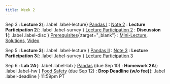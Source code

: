 ```yaml
---
title: Week 2
---
```



Sep 3
: **Lecture 2**{: .label .label-lecture} [Pandas I](lecture/lec02)
    : [Note 2](https://ds100.org/course-notes/pandas_1/pandas_1.html)
: **Lecture Participation 2**{: .label .label-survey } [Lecture Participation 2](https://app.sli.do/event/rz2UjFTFGifjJrwTeN4cao/embed/polls/334f8f5c-f8c2-42af-b2bf-490701b208d7)
: **Discussion 1**{: .label .label-disc } [Prerequisites](https://drive.google.com/file/d/1Z3U5wugtK6dubeWCPKWlM8A8ZCQAI65i/view?usp=sharing){:target="_blank"}
    : [Mini-Lecture](https://youtu.be/qXR-x19KT5w?si=rFeg-ZMmwieZQkml), [Solutions](https://drive.google.com/file/d/19SP9QZ8TGWlPGSaoA5mIeHFwhwlsi8Sg/view?usp=sharing), [Video](https://youtu.be/x86xeSyS_8A)

Sep 5
: **Lecture 3**{: .label .label-lecture } [Pandas II](lecture/lec03)
    : [Note 3](https://ds100.org/course-notes/pandas_2/pandas_2.html)
: **Lecture Participation 3**{: .label .label-survey } [Lecture Participation 3](https://app.sli.do/event/caWSoD5WpVfambbzQEvc8F/embed/polls/d9c9ffa8-d7f1-4ab9-9293-80f2154b2fc2)


Sep 6
: **Lab 2A**{: .label .label-lab } [Pandas](https://data100.datahub.berkeley.edu/hub/user-redirect/git-pull?repo=https%3A%2F%2Fgithub.com%2FDS-100%2Ffa24-student&urlpath=lab%2Ftree%2Ffa24-student%2Flab%2Flab02%2Flab02A.ipynb&branch=main) (due Sep 10)
: **Homework 2A**{: .label .label-hw } [Food Safety](https://data100.datahub.berkeley.edu/hub/user-redirect/git-pull?repo=https%3A%2F%2Fgithub.com%2FDS-100%2Ffa24-student&urlpath=lab%2Ftree%2Ffa24-student%2Fhw%2Fhw02A%2Fhw02A.ipynb&branch=main) (due Sep 12)
: **Drop Deadline (w/o fee)**{: .label .label-deadline } 11:59pm PT
